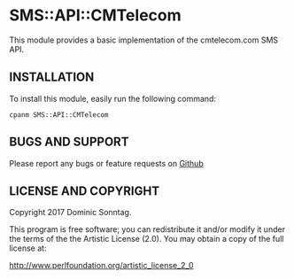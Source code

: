 # SMS::API::CMTelecom

This module provides a basic implementation of the cmtelecom.com SMS API.


## INSTALLATION

To install this module, easily run the following command:

    cpanm SMS::API::CMTelecom

## BUGS AND SUPPORT

Please report any bugs or feature requests on [Github](https://github.com/sonntagd/SMS-API-CMTelecom/issues)


## LICENSE AND COPYRIGHT

Copyright 2017 Dominic Sonntag.

This program is free software; you can redistribute it and/or modify it
under the terms of the the Artistic License (2.0). You may obtain a
copy of the full license at:

http://www.perlfoundation.org/artistic_license_2_0


